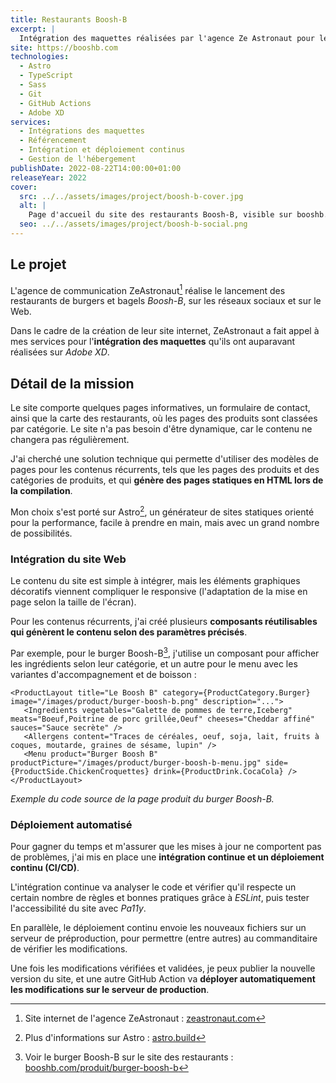 ```yaml
---
title: Restaurants Boosh-B
excerpt: |
  Intégration des maquettes réalisées par l'agence Ze Astronaut pour les restaurants Boosh-B.
site: https://booshb.com
technologies:
  - Astro
  - TypeScript
  - Sass
  - Git
  - GitHub Actions
  - Adobe XD
services:
  - Intégrations des maquettes
  - Référencement
  - Intégration et déploiement continus
  - Gestion de l'hébergement
publishDate: 2022-08-22T14:00:00+01:00
releaseYear: 2022
cover:
  src: ../../assets/images/project/boosh-b-cover.jpg
  alt: |
    Page d'accueil du site des restaurants Boosh-B, visible sur booshb.com
  seo: ../../assets/images/project/boosh-b-social.png
---
```


## Le projet

L'agence de communication ZeAstronaut[^1] réalise le lancement des restaurants de burgers et bagels *Boosh-B*, sur les réseaux sociaux et sur le Web.

Dans le cadre de la création de leur site internet, ZeAstronaut a fait appel à mes services pour l'**intégration des maquettes** qu'ils ont auparavant réalisées sur *Adobe XD*.

## Détail de la mission

Le site comporte quelques pages informatives, un formulaire de contact, ainsi que la carte des restaurants, où les pages des produits sont classées par catégorie. Le site n'a pas besoin d'être dynamique, car le contenu ne changera pas régulièrement.

J'ai cherché une solution technique qui permette d'utiliser des modèles de pages pour les contenus récurrents, tels que les pages des produits et des catégories de produits, et qui **génère des pages statiques en HTML lors de la compilation**.

Mon choix s'est porté sur Astro[^2], un générateur de sites statiques orienté pour la performance, facile à prendre en main, mais avec un grand nombre de possibilités.

### Intégration du site Web

Le contenu du site est simple à intégrer, mais les éléments graphiques décoratifs viennent compliquer le responsive (l'adaptation de la mise en page selon la taille de l'écran).

Pour les contenus récurrents, j'ai créé plusieurs **composants réutilisables qui génèrent le contenu selon des paramètres précisés**.

Par exemple, pour le burger Boosh-B[^3], j'utilise un composant pour afficher les ingrédients selon leur catégorie, et un autre pour le menu avec les variantes d'accompagnement et de boisson :

```astro
<ProductLayout title="Le Boosh B" category={ProductCategory.Burger} image="/images/product/burger-boosh-b.png" description="...">
   <Ingredients vegetables="Galette de pommes de terre,Iceberg" meats="Boeuf,Poitrine de porc grillée,Oeuf" cheeses="Cheddar affiné" sauces="Sauce secrète" />
   <Allergens content="Traces de céréales, oeuf, soja, lait, fruits à coques, moutarde, graines de sésame, lupin" />
   <Menu product="Burger Boosh B" productPicture="/images/product/burger-boosh-b-menu.jpg" side={ProductSide.ChickenCroquettes} drink={ProductDrink.CocaCola} />
</ProductLayout>
```

*Exemple du code source de la page produit du burger Boosh-B.*

### Déploiement automatisé

Pour gagner du temps et m'assurer que les mises à jour ne comportent pas de problèmes, j'ai mis en place une **intégration continue et un déploiement continu (CI/CD)**.

L'intégration continue va analyser le code et vérifier qu'il respecte un certain nombre de règles et bonnes pratiques grâce à *ESLint*, puis tester l'accessibilité du site avec *Pa11y*.

En parallèle, le déploiement continu envoie les nouveaux fichiers sur un serveur de préproduction, pour permettre (entre autres) au commanditaire de vérifier les modifications.

Une fois les modifications vérifiées et validées, je peux publier la nouvelle version du site, et une autre GitHub Action va **déployer automatiquement les modifications sur le serveur de production**.

[^1]: Site internet de l'agence ZeAstronaut : <a href="https://zeastronaut.com/" rel="noopener" target="_blank">zeastronaut.com</a>
[^2]: Plus d'informations sur Astro : <a href="https://astro.build/" rel="noopener noreferrer nofollow" target="_blank">astro.build</a>
[^3]: Voir le burger Boosh-B sur le site des restaurants : <a href="https://booshb.com/produit/burger-boosh-b" rel="noopener noreferrer nofollow" target="_blank">booshb.com/produit/burger-boosh-b</a>
